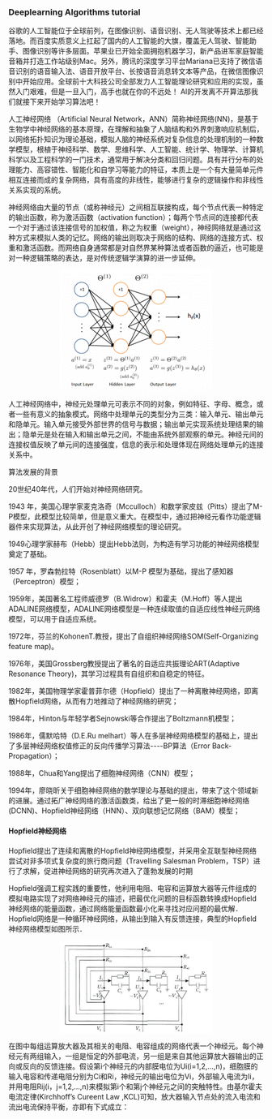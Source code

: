 ### Deeplearning Algorithms tutorial
谷歌的人工智能位于全球前列，在图像识别、语音识别、无人驾驶等技术上都已经落地。而百度实质意义上扛起了国内的人工智能的大旗，覆盖无人驾驶、智能助手、图像识别等许多层面。苹果业已开始全面拥抱机器学习，新产品进军家庭智能音箱并打造工作站级别Mac。另外，腾讯的深度学习平台Mariana已支持了微信语音识别的语音输入法、语音开放平台、长按语音消息转文本等产品，在微信图像识别中开始应用。全球前十大科技公司全部发力人工智能理论研究和应用的实现，虽然入门艰难，但是一旦入门，高手也就在你的不远处！
AI的开发离不开算法那我们就接下来开始学习算法吧！


人工神经网络 （Artificial Neural Network，ANN）简称神经网络(NN)，是基于生物学中神经网络的基本原理，在理解和抽象了人脑结构和外界刺激响应机制后，以网络拓扑知识为理论基础，模拟人脑的神经系统对复杂信息的处理机制的一种数学模型，根植于神经科学、数学、思维科学、人工智能、统计学、物理学、计算机科学以及工程科学的一门技术，通常用于解决分类和回归问题。具有并行分布的处理能力、高容错性、智能化和自学习等能力的特征，本质上是一个有大量简单元件相互连接而成的复杂网络，具有高度的非线性，能够进行复杂的逻辑操作和非线性关系实现的系统。

神经网络由大量的节点（或称神经元）之间相互联接构成，每个节点代表一种特定的输出函数，称为激活函数（activation function）；每两个节点间的连接都代表一个对于通过该连接信号的加权值，称之为权重（weight），神经网络就是通过这种方式来模拟人类的记忆。网络的输出则取决于网络的结构、网络的连接方式、权重和激活函数。而网络自身通常都是对自然界某种算法或者函数的逼近，也可能是对一种逻辑策略的表达，是对传统逻辑学演算的进一步延伸。

<p align="center">
<img width="300" align="center" src="../../images/91.jpg" />
</p>
人工神经网络中，神经元处理单元可表示不同的对象，例如特征、字母、概念，或者一些有意义的抽象模式。网络中处理单元的类型分为三类：输入单元、输出单元和隐单元。输入单元接受外部世界的信号与数据；输出单元实现系统处理结果的输出；隐单元是处在输入和输出单元之间，不能由系统外部观察的单元。神经元间的连接权值反映了单元间的连接强度，信息的表示和处理体现在网络处理单元的连接关系中。


算法发展的背景

20世纪40年代，人们开始对神经网络研究。

1943 年，美国心理学家麦克洛奇（Mcculloch）和数学家皮兹（Pitts）提出了M-P模型，此模型比较简单，但是意义重大。在模型中，通过把神经元看作功能逻辑器件来实现算法，从此开创了神经网络模型的理论研究。

1949心理学家赫布（Hebb）提出Hebb法则，为构造有学习功能的神经网络模型奠定了基础。

1957 年，罗森勃拉特（Rosenblatt）以M-P 模型为基础，提出了感知器（Perceptron）模型；

1959年，美国著名工程师威德罗（B.Widrow）和霍夫（M.Hoff）等人提出ADALINE网络模型，ADALINE网络模型是一种连续取值的自适应线性神经元网络模型，可以用于自适应系统。

1972年，芬兰的KohonenT.教授，提出了自组织神经网络SOM(Self-Organizing feature map)。

1976年，美国Grossberg教授提出了著名的自适应共振理论ART(Adaptive Resonance Theory)，其学习过程具有自组织和自稳定的特征。

1982年，美国物理学家霍普菲尔德（Hopfield）提出了一种离散神经网络，即离散Hopfield网络，从而有力地推动了神经网络的研究；

1984年，Hinton与年轻学者Sejnowski等合作提出了Boltzmann机模型；

1986年，儒默哈特（D.E.Ru melhart）等人在多层神经网络模型的基础上，提出了多层神经网络权值修正的反向传播学习算法----BP算法（Error Back-Propagation）；

1988年，Chua和Yang提出了细胞神经网络（CNN）模型；

1994年，廖晓昕关于细胞神经网络的数学理论与基础的提出，带来了这个领域新的进展。通过拓广神经网络的激活函数类，给出了更一般的时滞细胞神经网络(DCNN)、Hopfield神经网络（HNN）、双向联想记忆网络（BAM）模型；

#### Hopfield神经网络

Hopfield提出了连续和离散的Hopfield神经网络模型，并采用全互联型神经网络尝试对非多项式复杂度的旅行商问题（Travelling Salesman Problem，TSP）进行了求解，促进神经网络的研究再次进入了蓬勃发展的时期

Hopfield强调工程实践的重要性，他利用电阻、电容和运算放大器等元件组成的模拟电路实现了对网络神经元的描述，把最优化问题的目标函数转换成Hopfield神经网络的能量函数，通过网络能量函数最小化来寻找对应问题的最优解．Hopfield网络是一种循环神经网络，从输出到输入有反馈连接，典型的Hopfield神经网络模型如图所示．
<p align="center">
<img width="300" align="center" src="../../images/92.jpg" />
</p>
在图中每组运算放大器及其相关的电阻、电容组成的网络代表一个神经元。每个神经元有两组输入，一组是恒定的外部电流，另一组是来自其他运算放大器输出的正向或反向的反馈连接。假设第i个神经元的内部膜电位为Ui(i=1,2,…,n)，细胞膜的输入电容和传递电阻分别为Ci和Ri，神经元的输出电位为Vi，外部输入电流为Ii，并用电阻Rij(i，j=1,2,…,n)来模拟第i个和第j个神经元之间的突触特性。由基尔霍夫电流定律(Kirchhoff’s Cureent Law ,KCL)可知，放大器输入节点处的流入电流和流出电流保持平衡，亦即有下式成立：
